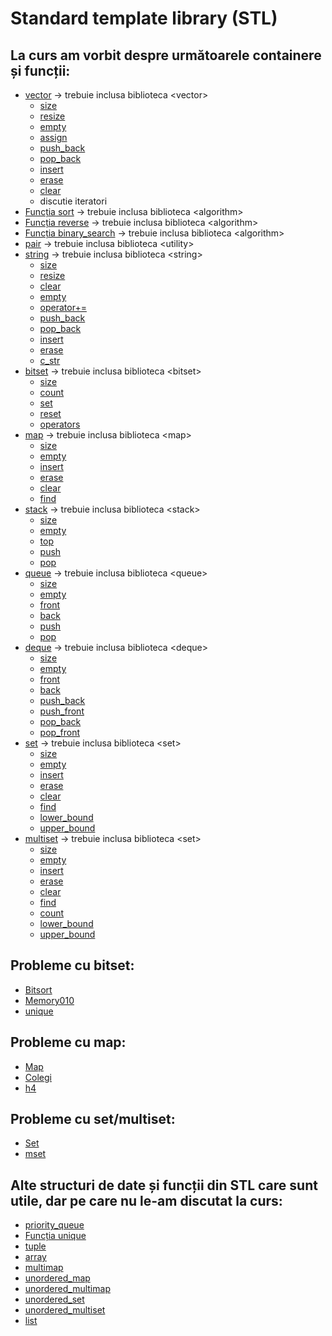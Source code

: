 # Standard template library (STL)

## La curs am vorbit despre următoarele containere și funcții:

* [vector](https://cplusplus.com/reference/vector/vector/) -> trebuie inclusa biblioteca \<vector\>
  * [size](https://cplusplus.com/reference/vector/vector/size/)
  * [resize](https://cplusplus.com/reference/vector/vector/resize/)
  * [empty](https://cplusplus.com/reference/vector/vector/empty/)
  * [assign](https://cplusplus.com/reference/vector/vector/assign/)
  * [push_back](https://cplusplus.com/reference/vector/vector/push_back/)
  * [pop_back](https://cplusplus.com/reference/vector/vector/pop_back/)
  * [insert](https://cplusplus.com/reference/vector/vector/insert/)
  * [erase](https://cplusplus.com/reference/vector/vector/erase/)
  * [clear](https://cplusplus.com/reference/vector/vector/clear/)
  * discutie iteratori
* [Funcția sort](https://cplusplus.com/reference/algorithm/sort/?kw=sort) -> trebuie inclusa biblioteca \<algorithm\>
* [Funcția reverse](https://cplusplus.com/reference/algorithm/reverse/) -> trebuie inclusa biblioteca \<algorithm\>
* [Funcția binary_search](https://cplusplus.com/reference/algorithm/binary_search/) -> trebuie inclusa biblioteca \<algorithm\>
* [pair](https://cplusplus.com/reference/utility/pair/) -> trebuie inclusa biblioteca \<utility\>
* [string](https://cplusplus.com/reference/string/string/) -> trebuie inclusa biblioteca \<string\>
  * [size](https://cplusplus.com/reference/string/string/size/)
  * [resize](https://cplusplus.com/reference/string/string/resize/)
  * [clear](https://cplusplus.com/reference/string/string/clear/)
  * [empty](https://cplusplus.com/reference/string/string/empty/)
  * [operator+=](https://cplusplus.com/reference/string/string/operator+=/)
  * [push_back](https://cplusplus.com/reference/string/string/push_back/)
  * [pop_back](https://cplusplus.com/reference/string/string/pop_back/)
  * [insert](https://cplusplus.com/reference/string/string/insert/)
  * [erase](https://cplusplus.com/reference/string/string/erase/)
  * [c_str](https://cplusplus.com/reference/string/string/c_str/)
* [bitset](https://cplusplus.com/reference/bitset/bitset/) -> trebuie inclusa biblioteca \<bitset\>
  * [size](https://cplusplus.com/reference/bitset/bitset/size/)
  * [count](https://cplusplus.com/reference/bitset/bitset/count/)
  * [set](https://cplusplus.com/reference/bitset/bitset/set/)
  * [reset](https://cplusplus.com/reference/bitset/bitset/reset/)
  * [operators](https://cplusplus.com/reference/bitset/bitset/operators/)
* [map](https://cplusplus.com/reference/map/map/) -> trebuie inclusa biblioteca \<map\>
  * [size](https://cplusplus.com/reference/map/map/size/)
  * [empty](https://cplusplus.com/reference/map/map/empty/)
  * [insert](https://cplusplus.com/reference/map/map/insert/)
  * [erase](https://cplusplus.com/reference/map/map/erase/)
  * [clear](https://cplusplus.com/reference/map/map/clear/)
  * [find](https://cplusplus.com/reference/map/map/find/)
* [stack](https://cplusplus.com/reference/stack/stack/) -> trebuie inclusa biblioteca \<stack\>
  * [size](https://cplusplus.com/reference/stack/stack/size/)
  * [empty](https://cplusplus.com/reference/stack/stack/empty/)
  * [top](https://cplusplus.com/reference/stack/stack/top/)
  * [push](https://cplusplus.com/reference/stack/stack/push/)
  * [pop](https://cplusplus.com/reference/stack/stack/pop/)
* [queue](https://cplusplus.com/reference/queue/queue/) -> trebuie inclusa biblioteca \<queue\>
  * [size](https://cplusplus.com/reference/queue/queue/size/)
  * [empty](https://cplusplus.com/reference/queue/queue/empty/)
  * [front](https://cplusplus.com/reference/queue/queue/front/)
  * [back](https://cplusplus.com/reference/queue/queue/back/)
  * [push](https://cplusplus.com/reference/queue/queue/push/)
  * [pop](https://cplusplus.com/reference/queue/queue/pop/)
* [deque](https://cplusplus.com/reference/deque/deque/) -> trebuie inclusa biblioteca \<deque\>
  * [size](https://cplusplus.com/reference/deque/deque/size/)
  * [empty](https://cplusplus.com/reference/deque/deque/empty/)
  * [front](https://cplusplus.com/reference/deque/deque/front/)
  * [back](https://cplusplus.com/reference/deque/deque/back/)
  * [push_back](https://cplusplus.com/reference/deque/deque/push_back/)
  * [push_front](https://cplusplus.com/reference/deque/deque/push_front/)
  * [pop_back](https://cplusplus.com/reference/deque/deque/pop_back/)
  * [pop_front](https://cplusplus.com/reference/deque/deque/pop_front/)
* [set](https://cplusplus.com/reference/set/set/) -> trebuie inclusa biblioteca \<set\>
  * [size](https://cplusplus.com/reference/set/set/size/)
  * [empty](https://cplusplus.com/reference/set/set/empty/)
  * [insert](https://cplusplus.com/reference/set/set/insert/)
  * [erase](https://cplusplus.com/reference/set/set/erase/)
  * [clear](https://cplusplus.com/reference/set/set/clear/)
  * [find](https://cplusplus.com/reference/set/set/find/)
  * [lower_bound](https://cplusplus.com/reference/set/set/lower_bound/)
  * [upper_bound](https://cplusplus.com/reference/set/set/upper_bound/)
* [multiset](https://cplusplus.com/reference/set/multiset/) -> trebuie inclusa biblioteca \<set\>
  * [size](https://cplusplus.com/reference/set/multiset/size/)
  * [empty](https://cplusplus.com/reference/set/multiset/empty/)
  * [insert](https://cplusplus.com/reference/set/multiset/insert/)
  * [erase](https://cplusplus.com/reference/set/multiset/erase/)
  * [clear](https://cplusplus.com/reference/set/multiset/clear/)
  * [find](https://cplusplus.com/reference/set/multiset/find/)
  * [count](https://cplusplus.com/reference/set/multiset/count/)
  * [lower_bound](https://cplusplus.com/reference/set/multiset/lower_bound/)
  * [upper_bound](https://cplusplus.com/reference/set/multiset/upper_bound/)

## Probleme cu bitset:
* [Bitsort](https://pbinfo.ro/probleme/1927/bitsort)
* [Memory010](https://pbinfo.ro/probleme/3291/memory010)
* [unique](https://pbinfo.ro/probleme/4015/unique)
## Probleme cu map:
* [Map](https://pbinfo.ro/probleme/2217/map)
* [Colegi](https://pbinfo.ro/probleme/2268/colegi)
* [h4](https://pbinfo.ro/probleme/2631/h4)
## Probleme cu set/multiset:
* [Set](https://pbinfo.ro/probleme/2218/set)
* [mset](https://pbinfo.ro/probleme/2224/mset)

## Alte structuri de date și funcții din STL care sunt utile, dar pe care nu le-am discutat la curs:
* [priority_queue](https://cplusplus.com/reference/queue/priority_queue/)
* [Funcția unique](https://cplusplus.com/reference/algorithm/unique/)
* [tuple](https://cplusplus.com/reference/tuple/tuple/)
* [array](https://cplusplus.com/reference/array/array/)
* [multimap](https://cplusplus.com/reference/map/multimap/)
* [unordered_map](https://cplusplus.com/reference/unordered_map/unordered_map/)
* [unordered_multimap](https://cplusplus.com/reference/unordered_map/unordered_multimap/)
* [unordered_set](https://cplusplus.com/reference/unordered_set/unordered_set/)
* [unordered_multiset](https://cplusplus.com/reference/unordered_set/unordered_set/)
* [list](https://cplusplus.com/reference/list/list/)
